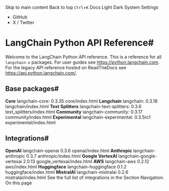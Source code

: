 Skip to main content
Back to top `Ctrl`+`K`
Docs
Light Dark System Settings
  * GitHub
  * X / Twitter


# LangChain Python API Reference#
Welcome to the LangChain Python API reference. This is a reference for all `langchain-x` packages.
For user guides see https://python.langchain.com.
For the legacy API reference hosted on ReadTheDocs see https://api.python.langchain.com/.
## Base packages#
**Core**
langchain-core: 0.3.35
core/index.html
**Langchain**
langchain: 0.3.18
langchain/index.html
**Text Splitters**
langchain-text-splitters: 0.3.6
text_splitters/index.html
**Community**
langchain-community: 0.3.17
community/index.html
**Experimental**
langchain-experimental: 0.3.5rc1
experimental/index.html
## Integrations#
**OpenAI**
langchain-openai 0.3.6
openai/index.html
**Anthropic**
langchain-anthropic 0.3.7
anthropic/index.html
**Google VertexAI**
langchain-google-vertexai 2.0.13
google_vertexai/index.html
**AWS**
langchain-aws 0.2.12
aws/index.html
**Huggingface**
langchain-huggingface 0.1.2
huggingface/index.html
**MistralAI**
langchain-mistralai 0.2.6
mistralai/index.html
See the full list of integrations in the Section Navigation.
On this page 
